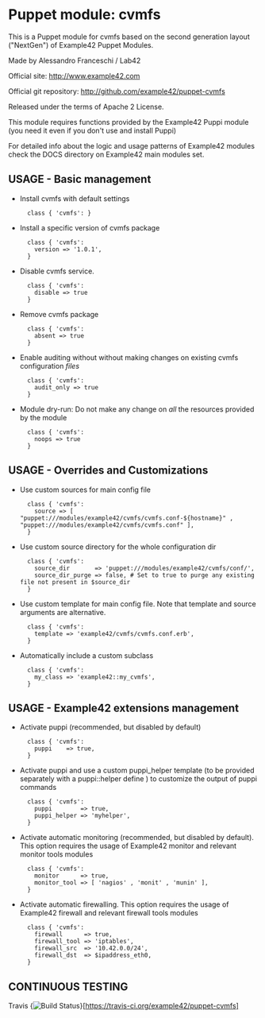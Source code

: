 # Puppet module: cvmfs

This is a Puppet module for cvmfs based on the second generation layout ("NextGen") of Example42 Puppet Modules.

Made by Alessandro Franceschi / Lab42

Official site: http://www.example42.com

Official git repository: http://github.com/example42/puppet-cvmfs

Released under the terms of Apache 2 License.

This module requires functions provided by the Example42 Puppi module (you need it even if you don't use and install Puppi)

For detailed info about the logic and usage patterns of Example42 modules check the DOCS directory on Example42 main modules set.


## USAGE - Basic management

* Install cvmfs with default settings

        class { 'cvmfs': }

* Install a specific version of cvmfs package

        class { 'cvmfs':
          version => '1.0.1',
        }

* Disable cvmfs service.

        class { 'cvmfs':
          disable => true
        }

* Remove cvmfs package

        class { 'cvmfs':
          absent => true
        }

* Enable auditing without without making changes on existing cvmfs configuration *files*

        class { 'cvmfs':
          audit_only => true
        }

* Module dry-run: Do not make any change on *all* the resources provided by the module

        class { 'cvmfs':
          noops => true
        }


## USAGE - Overrides and Customizations
* Use custom sources for main config file 

        class { 'cvmfs':
          source => [ "puppet:///modules/example42/cvmfs/cvmfs.conf-${hostname}" , "puppet:///modules/example42/cvmfs/cvmfs.conf" ], 
        }


* Use custom source directory for the whole configuration dir

        class { 'cvmfs':
          source_dir       => 'puppet:///modules/example42/cvmfs/conf/',
          source_dir_purge => false, # Set to true to purge any existing file not present in $source_dir
        }

* Use custom template for main config file. Note that template and source arguments are alternative. 

        class { 'cvmfs':
          template => 'example42/cvmfs/cvmfs.conf.erb',
        }

* Automatically include a custom subclass

        class { 'cvmfs':
          my_class => 'example42::my_cvmfs',
        }


## USAGE - Example42 extensions management 
* Activate puppi (recommended, but disabled by default)

        class { 'cvmfs':
          puppi    => true,
        }

* Activate puppi and use a custom puppi_helper template (to be provided separately with a puppi::helper define ) to customize the output of puppi commands 

        class { 'cvmfs':
          puppi        => true,
          puppi_helper => 'myhelper', 
        }

* Activate automatic monitoring (recommended, but disabled by default). This option requires the usage of Example42 monitor and relevant monitor tools modules

        class { 'cvmfs':
          monitor      => true,
          monitor_tool => [ 'nagios' , 'monit' , 'munin' ],
        }

* Activate automatic firewalling. This option requires the usage of Example42 firewall and relevant firewall tools modules

        class { 'cvmfs':       
          firewall      => true,
          firewall_tool => 'iptables',
          firewall_src  => '10.42.0.0/24',
          firewall_dst  => $ipaddress_eth0,
        }


## CONTINUOUS TESTING

Travis {<img src="https://travis-ci.org/example42/puppet-cvmfs.png?branch=master" alt="Build Status" />}[https://travis-ci.org/example42/puppet-cvmfs]
